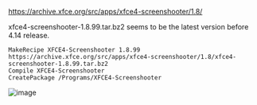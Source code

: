 https://archive.xfce.org/src/apps/xfce4-screenshooter/1.8/

xfce4-screenshooter-1.8.99.tar.bz2  seems to be the latest version before 4.14 release.

```
MakeRecipe XFCE4-Screenshooter 1.8.99 https://archive.xfce.org/src/apps/xfce4-screenshooter/1.8/xfce4-screenshooter-1.8.99.tar.bz2
Compile XFCE4-Screenshooter
CreatePackage /Programs/XFCE4-Screenshooter
```

![image](https://user-images.githubusercontent.com/21064622/131022191-358cef39-d56f-4dd2-b504-80d09332cac8.png)

